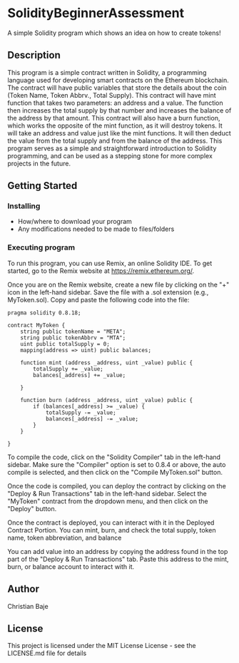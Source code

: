 # SolidityBeginnerAssessment

A simple Solidity program which shows an idea on how to create tokens!

## Description

This program is a simple contract written in Solidity, a programming language used for developing smart contracts on the Ethereum blockchain. The contract will have public variables that store the details about the coin (Token Name, Token Abbrv., Total Supply). This contract will have mint function that takes two parameters: an address and a value. The function then increases the total supply by that number and increases the balance of the address by that amount. This contract will also have a burn function, which works the opposite of the mint function, as it will destroy tokens. It will take an address and value just like the mint functions. It will then deduct the value from the total supply and from the balance of the address. This program serves as a simple and straightforward introduction to Solidity programming, and can be used as a stepping stone for more complex projects in the future.

## Getting Started

### Installing

* How/where to download your program
* Any modifications needed to be made to files/folders

### Executing program

To run this program, you can use Remix, an online Solidity IDE. To get started, go to the Remix website at https://remix.ethereum.org/.

Once you are on the Remix website, create a new file by clicking on the "+" icon in the left-hand sidebar. Save the file with a .sol extension (e.g., MyToken.sol). Copy and paste the following code into the file:
```
pragma solidity 0.8.18;

contract MyToken {
    string public tokenName = "META";
    string public tokenAbbrv = "MTA";
    uint public totalSupply = 0;
    mapping(address => uint) public balances;

    function mint (address _address, uint _value) public {
        totalSupply += _value;
        balances[_address] += _value;

    }

    function burn (address _address, uint _value) public {
        if (balances[_address] >= _value) {
            totalSupply -= _value;
            balances[_address] -= _value;
        }
    }

}
```
To compile the code, click on the "Solidity Compiler" tab in the left-hand sidebar. Make sure the "Compiler" option is set to 0.8.4 or above, the auto compile is selected, and then click on the "Compile MyToken.sol" button.

Once the code is compiled, you can deploy the contract by clicking on the "Deploy & Run Transactions" tab in the left-hand sidebar. Select the "MyToken" contract from the dropdown menu, and then click on the "Deploy" button.

Once the contract is deployed, you can interact with it in the Deployed Contract Portion. You can mint, burn, and check the total supply, token name, token abbreviation, and balance

You can add value into an address by copying the address found in the top part of the "Deploy & Run Transactions" tab. Paste this address to the mint, burn, or balance account to interact with it.


## Author

Christian Baje


## License

This project is licensed under the MIT License License - see the LICENSE.md file for details
